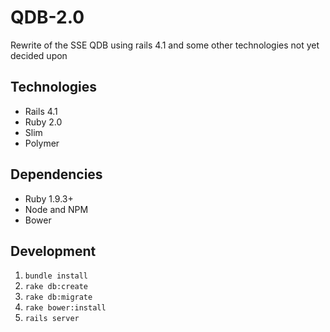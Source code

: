 # QDB-2.0

Rewrite of the SSE QDB using rails 4.1 and some other technologies not yet decided upon

## Technologies
* Rails 4.1
* Ruby 2.0
* Slim
* Polymer

## Dependencies
* Ruby 1.9.3+
* Node and NPM
* Bower

## Development

1. `bundle install`
2. `rake db:create`
3. `rake db:migrate`
4. `rake bower:install`
5. `rails server`

